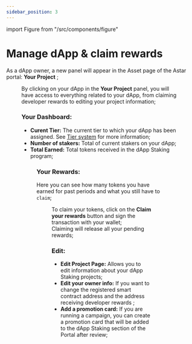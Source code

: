 ```yaml
---
sidebar_position: 3
---
```


import Figure from "/src/components/figure"

# Manage dApp & claim rewards

As a dApp owner, a new panel will appear in the Asset page of the Astar portal: **Your Project** ;

<Figure src={require('/docs/use/dapp-staking/for-devs/img/Project.png').default} width="100%" />

By clicking on your dApp in the **Your Project** panel, you will have access to everything related to your dApp, from claiming developer rewards to editing your project information;

### Your Dashboard:

- **Curent Tier:** The current tier to which your dApp has been assigned. See [Tier system](/docs/use/dapp-staking/for-devs/#tier-system-and-rewards) for more information;
- **Number of stakers:** Total of current stakers on your dApp;
- **Total Earned:** Total tokens received in the dApp Staking program;

<Figure src={require('/docs/use/dapp-staking/for-devs/img/dApp_owner_page.png').default} width="80%" />

### Your Rewards:

Here you can see how many tokens you have earned for past periods and what you still have to `claim`;

<Figure src={require('/docs/use/dapp-staking/for-devs/img/dApp_rewards.png').default} width="100%" />

To claim your tokens, click on the **Claim your rewards** button and sign the transaction with your wallet;  
Claiming will release all your pending rewards;

### Edit:

- **Edit Project Page:** Allows you to edit information about your dApp Staking projects;
- **Edit your owner info:** If you want to change the registered smart contract address and the address receiving developer rewards ;
- **Add a promotion card:** If you are running a campaign, you can create a promotion card that will be added to the dApp Staking section of the Portal after review;

<Figure src={require('/docs/use/dapp-staking/for-devs/img/dApp_owner_page_2.png').default} width="80%" />
